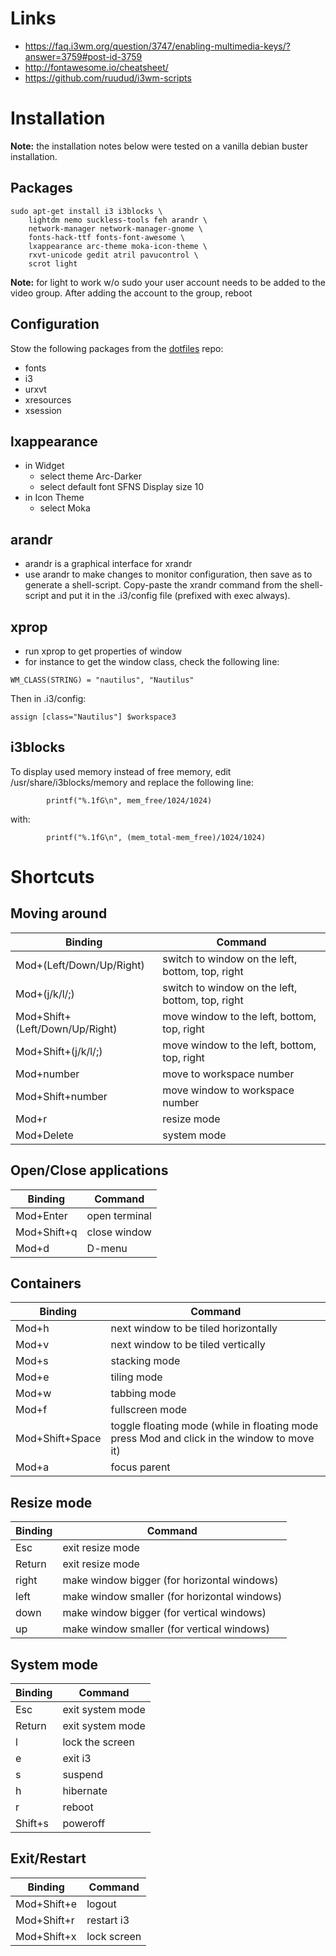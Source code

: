 # Links
- https://faq.i3wm.org/question/3747/enabling-multimedia-keys/?answer=3759#post-id-3759
- http://fontawesome.io/cheatsheet/
- https://github.com/ruudud/i3wm-scripts

# Installation
**Note:** the installation notes below were tested on a vanilla debian buster installation.

## Packages
```
sudo apt-get install i3 i3blocks \
    lightdm nemo suckless-tools feh arandr \
    network-manager network-manager-gnome \
    fonts-hack-ttf fonts-font-awesome \
    lxappearance arc-theme moka-icon-theme \
    rxvt-unicode gedit atril pavucontrol \
    scrot light
```

**Note:** for light to work w/o sudo your user account needs to be added to the video group. After adding the account to the group, reboot

## Configuration
Stow the following packages from the [dotfiles](https://github.com/shumbert/dotfiles) repo:
- fonts
- i3
- urxvt
- xresources
- xsession

## lxappearance
- in Widget
  - select theme Arc-Darker
  - select default font SFNS Display size 10
- in Icon Theme
  - select Moka

## arandr
- arandr is a graphical interface for xrandr
- use arandr to make changes to monitor configuration, then save as to generate a shell-script. Copy-paste the xrandr command from the shell-script and put it in the .i3/config file (prefixed with exec always).

## xprop
- run xprop to get properties of window
- for instance to get the window class, check the following line:
```
WM_CLASS(STRING) = "nautilus", "Nautilus"
```

Then in .i3/config:
```
assign [class="Nautilus"] $workspace3
```

## i3blocks
To display used memory instead of free memory, edit /usr/share/i3blocks/memory and replace the following line:
```
		printf("%.1fG\n", mem_free/1024/1024)
```

with:
```
		printf("%.1fG\n", (mem_total-mem_free)/1024/1024)
```

# Shortcuts
## Moving around
| Binding | Command |
|---------|---------|
| Mod+(Left/Down/Up/Right) | switch to window on the left, bottom, top, right |
| Mod+(j/k/l/;) | switch to window on the left, bottom, top, right |
| Mod+Shift+(Left/Down/Up/Right) | move window to the left, bottom, top, right |
| Mod+Shift+(j/k/l/;) | move window to the left, bottom, top, right |
| Mod+number | move to workspace number |
| Mod+Shift+number | move window to workspace number |
| Mod+r | resize mode |
| Mod+Delete | system mode |

## Open/Close applications
| Binding | Command |
|---------|---------|
| Mod+Enter | open terminal |
| Mod+Shift+q | close window |
| Mod+d | D-menu |

## Containers
| Binding | Command |
|---------|---------|
| Mod+h | next window to be tiled horizontally |
| Mod+v | next window to be tiled vertically |
| Mod+s | stacking mode |
| Mod+e | tiling mode |
| Mod+w | tabbing mode |
| Mod+f | fullscreen mode |
| Mod+Shift+Space | toggle floating mode (while in floating mode press Mod and click in the window to move it) |
| Mod+a | focus parent |

## Resize mode
| Binding | Command |
|---------|---------|
| Esc | exit resize mode |
| Return | exit resize mode |
| right | make window bigger (for horizontal windows) |
| left | make window smaller (for horizontal windows) |
| down | make window bigger (for vertical windows) |
| up | make window smaller (for vertical windows) |

## System mode
| Binding | Command |
|---------|---------|
| Esc | exit system mode |
| Return | exit system mode |
| l | lock the screen |
| e | exit i3 |
| s | suspend |
| h | hibernate |
| r | reboot |
| Shift+s | poweroff |

## Exit/Restart
| Binding | Command |
|---------|---------|
| Mod+Shift+e | logout |
| Mod+Shift+r | restart i3 |
| Mod+Shift+x | lock screen |

